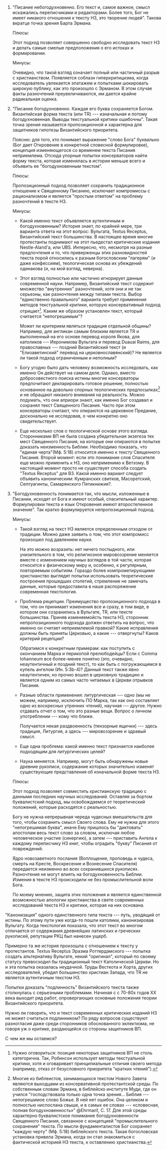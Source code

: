 1. "Писание небогодухновенно. Его текст и, самое важное, смысл искажались переписчиками и редакторами. Более того, Бог не имеет никакого отношения к тексту НЗ, это творение людей". Такова вкратце точка зрения Барта Эрмана.

    Плюсы:

    Этот подход позволяет совершенно свободно исследовать текст НЗ и делать самые смелые предположения о его истоках и формировании.

    Минусы:

    Очевидно, что такой взгляд означает полный или частичный разрыв с христианством. Появляется соблазн гиперкритицизма, когда исследователь увлекается эпатажем и попытками шокировать широкую публику, как это произошло с Эрманом. В этом случае факты разночтений преувеличиваются, им дается крайне радикальная оценка.

2. "Писание богодухновенно. Каждая его буква сохраняется Богом. Византийская форма текста (или TR) --- изначальная и потому богодухновенная. Выводы текстуальной критики ошибочны". Такая точка зрения называется пропозиционной и характерна для защитников гипотезы Византийского приоритета.

    Поясню: для того, кто понимает выражение "слово Бога" буквально (Бог дает Откровение в конкретной словесной формулировке), концепция изменяющегося со временем текста Писания неприемлема. Отсюда упорные попытки консерваторов найти форму текста, которая изменялась в истории меньше всего и объявить ее "богодухновенным текстом".

    Плюсы:
    
    Пропозиционный подход позволяет сохранить традиционное отношение к Священному Писанию, исключает компромиссы с рационализмом и является "простым ответом" на проблему разночтений в тексте НЗ.
    
    Минусы: 
    
    * Какой именно текст объявляется аутентичным и богодухновенным? История знает, по крайней мере, три варианта ответа на этот вопрос: Вульгата, Textus Receptus, Византийский текст большинства. В настоящее время многие протестанты поднимают на этот пьедестал критические издания Nestle-Aland'а, или UBS. Интересно, что, несмотря на разные предпочтения и то, что приверженцы этих разновидностей текста порой относились к разным богословским "лагерям" (и даже конфессиям), теологическая основа их убеждений одинакова (и, на мой взгляд, неверна).

    * Этот взгляд полностью или частично игнорирует данные современной науки. Например, Византийский текст содержит множество "внутренних" разночтений, хотя они и не так серьезны, как разночтения между типами текста. Выбор "единственно правильного" варианта требует применения методов текстуальной критики, которую консервативный подход отрицает[^bp0102]. Каким же образом установлен текст, который считается "непогрешимым"?
    
        Может ли критерием являться традиция отдельной общины? Например, для англикан самым близким является TR и выполненный на его основе перевод короля Якова, для католиков --- Иеронимова Вульгата и перевод Duauai Raims, для православных --- поздний Византийский текст (и "Елизаветинский" перевод на церковнославянский)? Не является ли такой подход ограниченным и неполным?

    * Богу угодно было дать человеку возможность исследовать, как именно Он действует на самом деле. Однако, вместо добросовестного поиска истины многие консерваторы предпочитают декларировать готовое решение, полностью основанное на довольно спорных теологических предпосылках[^bp0101] и не обращают никакого внимания на реальность. Можно подумать, что они априори знают, как именно Бог создавал и сохранял текст Священного Писания. Часто при этом консерваторы считают, что опираются на церковное Предание, досконально не исследовав, о чем конкретно оно свидетельствует. <!--Same here, right?-->

    * Еще несколько слов о теологической основе этого взгляда. Сторонниками ВП не была создана убедительная экзегеза тех мест Священного Писания, на которые они опираются в попытке доказать неизменность Библии. Необходимо показать, что "единая черта"(Мф. 5:18) относится именно к *тексту* Священного Писания. Второй момент: если это понимание слов Спасителя еще можно применить к НЗ, оно неприменимо к Ветхому. В настоящий момент просто не существует способа создать "Textus Receptus" для ВЗ. Какой именно вариант следует объявить каноническим: Кумранских свитков, Масоретский, Септуагинты, Самарянского Пятикнижия?.

<!--TODO: посмотреть святоотеческую экзегезу этих мест! Некоторые цитаты из Оригена, Августина и Иеронима показывают, что многие образованные христиане понимали проблему разночтений. Иероним даже пользовался методом, напоминающим текст критику-->

3. "Богодухновенность понимается так, что мысли, изложенные в Писании, исходят от Бога и имеют особый, спасительный характер. Формулировки текста и язык Откровения имеют второстепенное значение". Так кратко формулируется непропозиционный подход.

    Минусы:

    * Такой взгляд на текст НЗ является определенным отходом от традиции. Можно даже заявить о том, что этот компромисс произошел под давлением науки. 
    
        На это можно возразить: нет ничего постыдного, или унизительного в том, что религиозное мировоззрение меняется вместе с изменением научных взглядов в той части, которая относится к физическому миру и, особенно, к регулярным, повторяемым событиям. Гораздо более компрометирующими христианство выглядят попытки использовать теоретические построения прошедших столетий, стремление не замечать данные, которые предоставила в наше распоряжение современная текстология.

    * Проблема рецепции. Преимущество пропозиционного подхода в том, что он принимает изменения все и сразу, в том виде, в котором они созранились в Вульгате, TR, или тексте большинства. Приняв изменяемойсть текста НЗ, сторонник непропозиционного подохода должен ответить на вопрос, что именно он считает неприемлемой правкой? Какие исправления должны быть приняты Церковью, а какие --- отвергнуты? Каков критерий рецепции?

        Обратимся к конкретным примерам: как поступить с окончанием Марка и перикопой прелюбодейцы? Если с Comma Iohanneum все более-менее понятно (это, очевидно, неаутентичный и поздний текст), то как быть с погружающимся в купель ангелом (Ин. 5:3b-4)? Данный текст также явно неаутентичен, но прочно вошел в церковную традицию и является одним из самых часто читаемых в Церкви отрывков Писания. 
        

    * Разные области применения: литургическая --- одно (мы не можем, например, исключить ПО Марка, так как оно составляет одно из воскресных утренних чтений), научная --- другое. Нужно отдавать отчет о том, что это разные вещи. Вопрос о личном употреблении --- кому что ближе.

        Получается некая раздвоенность (тензорные ящички) --- здесь традиция, Литургия, а здесь --- мировоззрение и здравый смысл.

    * Еще одна проблема: какой именно текст признается наиболее подходящим для литургических целей?

    * Наука меняется. Например, могут быть обнаружены новые древние рукописи, содержание которых значительно изменят существующие представления об изначальной форме текста НЗ.
    
    Плюсы: 

    Этот подход позволяет совместить христианскую традицию с данными последних научных исследований. Оставляя за бортом буквалистский подход, мы освобождаемся от теоретический положений, которые расходятся с реальностью. 

    Богу не нужна непрерывная череда чудесных вмешательств для того, чтобы сохранить смысл Своего слова. Ему не нужна для этого "непогрешимая буква", иначе Ему пришлось бы "диктовать" апостолам весь текст слово за словом, исключая любое человеческое участие (синергию), а затем --- приставить Ангела к каждому переписчику НЗ книг, чтобы оградить "букву" Писания от повреждений.

    Ядро новозаветного послания (Воплощение, проповедь и чудеса, смерть на Кресте, Воскресение и Вознесение Спасителя) передается неизменно во всех сохранившихся рукописях. Разночтения не могут влиять на богодухновенность Библии. Измения в тексте НЗ происходили не без промыслительной воли Бога. 
    
    По моему мнению, защита этих положения и является единственной возможностью апологии христианства в свете современных исследований текста НЗ и критики, которая на них основана.

"Канонизация" одного единственного типа текста --- путь, уводящий от истины. По этому пути уже когда-то пошли католики, канонизировав Вульгату. Когда текстология показала, что этот текст во многом отличается от содержания древнейших латинских и греческих рукописей, репутации РКЦ был нанесен ущерб.

Примерно та же история произошла с отношением к тексту у протестантов. Textus Receptus Эразма Роттердамского --- попытка создать альтернативу Вульгате, некий "оригинал", который по своему статусу превосходил бы традиционный текст Католической Церкви. Но и эта попытка оказалась неудачной. Труды Весткота и Хорта, других исследователей, убедил большинство христиан Запада, что TR не является аутентичным текстом НЗ.

Попытки доказать "подлинность" Византийского текста также столкнулась с серьезными проблемами. Начиная с с 70-80х годов XX века выходит ряд работ, опровергающих основные положения теории Византийского приоритета.
    
Нужно ли говорить, что и текст современных критических изданий НЗ не может считаться подлинником? По ряду вопросов существуют разногласия даже среди сторонников обоснованного эклектизма, не говоря уж о критике, раздающейся со стороны защитников ВП.

С чем же мы остаемся?

[^bp0101]: Многие из библеистов, занимающихся текстом Нового Завета являются выходцами из консервативной протестантской среды. По собственным словам Эрмана, в библейско институте Муди, где он учился "господствовала только одна точка зрения... Библия --- непогрешимое слово Божье. В ней нет ошибок. Она целиком и полностью ниспослана свыше, и в самых ее словах --- «словесная, полная богодухновенность»" @Ehrman1, C. 17. Для этой среды характерно буквалистское понимание богодухновенности Священного Писания, связанное с концепцией "промыслительного сохранения" текста. По мысли фундаменталистов Бог сохраняет "каждую черту" (Мф. 5:18) библейского текста. Такая богословская установка привела Эрмана, когда он стал знакомиться с фактической историей НЗ текста, к оставлению христианства.
[^bp0102]: Нужно оговориться: позиция некоторых защитников ВП не столь категорична. Так, Робинсон использует методы текстуальной критики, хотя и оговаривает принципиальные отличия своего метода (например, отказ от безусловного приоритета "кратких чтений").
